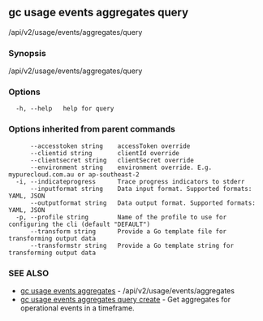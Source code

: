 ## gc usage events aggregates query

/api/v2/usage/events/aggregates/query

### Synopsis

/api/v2/usage/events/aggregates/query

### Options

```
  -h, --help   help for query
```

### Options inherited from parent commands

```
      --accesstoken string    accessToken override
      --clientid string       clientId override
      --clientsecret string   clientSecret override
      --environment string    environment override. E.g. mypurecloud.com.au or ap-southeast-2
  -i, --indicateprogress      Trace progress indicators to stderr
      --inputformat string    Data input format. Supported formats: YAML, JSON
      --outputformat string   Data output format. Supported formats: YAML, JSON
  -p, --profile string        Name of the profile to use for configuring the cli (default "DEFAULT")
      --transform string      Provide a Go template file for transforming output data
      --transformstr string   Provide a Go template string for transforming output data
```

### SEE ALSO

* [gc usage events aggregates](gc_usage_events_aggregates.html)	 - /api/v2/usage/events/aggregates
* [gc usage events aggregates query create](gc_usage_events_aggregates_query_create.html)	 - Get aggregates for operational events in a timeframe.


